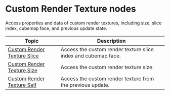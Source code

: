 # Custom Render Texture nodes

Access properties and data of custom render textures, including size, slice index, cubemap face, and previous update state.

| **Topic**                                              | **Description**                                                |
|--------------------------------------------------------|----------------------------------------------------------------|
| [Custom Render Texture Slice](Custom-Texture-Slice.md) | Access the custom render texture slice index and cubemap face. |
| [Custom Render Texture Size](Custom-Texture-Size.md)   | Access the custom render texture size.                         |
| [Custom Render Texture Self](Custom-Texture-Self.md)   | Access the custom render texture from the previous update.     |
